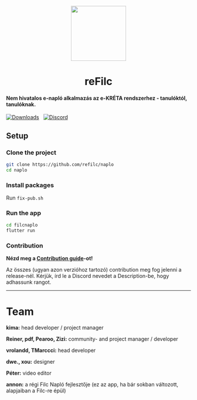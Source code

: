 <p align=center>
  <img src="https://refilc.hu/image/brand/logo.png" width=150>
  <h1 align=center><b>reFilc</b></h1>
</p>

#### Nem hivatalos e-napló alkalmazás az e-KRÉTA rendszerhez - tanulóktól, tanulóknak.

[![Downloads](https://img.shields.io/github/downloads-pre/refilc/naplo/total?&logo=github&label=Downloads)](https://github.com/refilc/naplo/releases) &nbsp; [![Discord](https://img.shields.io/discord/1111649116020285532?logo=discord&label=Discord)](https://dc.refilc.hu)

## Setup

### Clone the project

```sh
git clone https://github.com/refilc/naplo
cd naplo
```

### Install packages

Run `fix-pub.sh`

### Run the app

```sh
cd filcnaplo
flutter run
```

### Contribution

**Nézd meg a [Contribution guide](CONTRIBUTING.md)-ot!**

Az összes (ugyan azon verzióhoz tartozó) contribution meg fog jelenni a release-nél. Kérjük, írd le a Discord nevedet a Description-be, hogy adhassunk rangot.

-------

# Team

**kima:** head developer / project manager

**Reiner, pdf, Pearoo, Zizi:** community- and project manager / developer

**vrolandd, TMarccci:** head developer

**dwe., xou:** designer

**Péter:** video editor

**annon:** a régi Filc Napló fejlesztője (ez az app, ha bár sokban változott, alapjaiban a Filc-re épül)